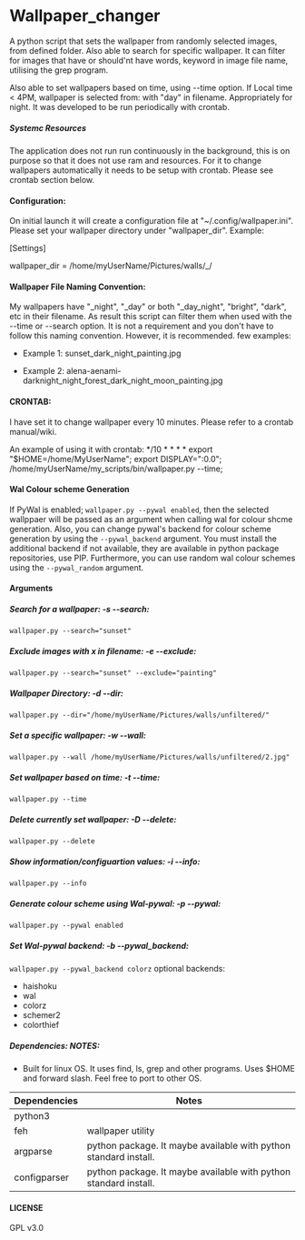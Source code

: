 # Wallpaper_changer
A python script that sets the wallpaper from randomly selected images, from defined folder. Also able to search for specific wallpaper. It can filter for images that have or should'nt have words, keyword in image file name, utilising the grep program. 

Also able to set wallpapers based on time, using --time option. If Local time &lt; 4PM, wallpaper is selected from: with "day" in filename. Appropriately for night. It was developed to be run periodically with crontab. 

##### Systemc Resources
The application does not run run continuously in the background, this is on purpose so that it does not use ram and resources. For it to change wallpapers automatically it needs to be setup with crontab. Please see crontab section below. 

#### Configuration:
On initial launch it will create a configuration file at "~/.config/wallpaper.ini". Please set your wallpaper directory under "wallpaper_dir".
Example:

[Settings]

wallpaper_dir = /home/myUserName/Pictures/walls/_/


#### Wallpaper File Naming Convention:
My wallpapers have "_night", "_day" or both "_day_night", "bright", "dark", etc in their filename. As result this script can filter them when used with the --time or --search option. It is not a requirement and you don't have to follow this naming convention. However, it is recommended.
few examples:

+ Example 1: sunset_dark_night_painting.jpg

+ Example 2: alena-aenami-darknight_night_forest_dark_night_moon_painting.jpg

#### CRONTAB:
I have set it to change wallpaper every 10 minutes. Please refer to a crontab manual/wiki.

An example of using it with crontab:
*/10 * * * * export "$HOME=/home/MyUserName"; export DISPLAY=":0.0"; /home/myUserName/my_scripts/bin/wallpaper.py --time; 

#### Wal Colour scheme Generation
If PyWal is enabled; `wallpaper.py --pywal enabled`, then the selected wallppaer will be passed as an argument when calling wal for colour shcme generation. Also, you can change pywal's backend for colour scheme generation by using the `--pywal_backend` argument. You must install the additional backend if not available, they are available in python package repositories, use PIP. Furthermore, you can use random wal colour schemes using the `--pywal_random` argument.


#### Arguments

##### Search for a wallpaper: -s --search:
`wallpaper.py --search="sunset"`

##### Exclude images with x in filename: -e --exclude:
`wallpaper.py --search="sunset" --exclude="painting"`

##### Wallpaper Directory: -d --dir:
`wallpaper.py --dir="/home/myUserName/Pictures/walls/unfiltered/"`

##### Set a specific wallpaper: -w --wall:
`wallpaper.py --wall /home/myUserName/Pictures/walls/unfiltered/2.jpg"`

##### Set wallpaper based on time: -t --time:
`wallpaper.py --time`

##### Delete currently set wallpaper: -D --delete:
`wallpaper.py --delete`

##### Show information/configuartion values: -i --info:
`wallpaper.py --info`

##### Generate colour scheme using Wal-pywal: -p --pywal:
`wallpaper.py --pywal enabled`

##### Set Wal-pywal backend: -b --pywal_backend:
`wallpaper.py --pywal_backend colorz`
optional backends:
+ haishoku
+ wal
+ colorz
+ schemer2
+ colorthief


##### Dependencies:               NOTES:
+ Built for linux OS. It uses find, ls, grep and other programs. Uses $HOME and forward slash. Feel free to port to other OS.


| Dependencies  | Notes |
| ------------- | ------------- |
| python3 |  |
| feh  |  wallpaper utility |
| argparse | python package. It maybe available with python standard install. |
| configparser | python package. It maybe available with python standard install. |


#### LICENSE
GPL v3.0
